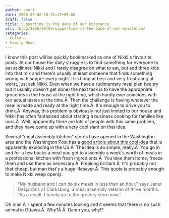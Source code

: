 ```yaml
---
author: court
date: 2006-09-06 18:33:47+00:00
draft: false
title: Suppertime is the Bane of our existence
url: /blog/2006/09/06/suppertime-is-the-bane-of-our-existence/
categories:
- Culture
- Family News
---
```


I know this post will be quickly bookmarked as one of Nikki's favourite posts.  At our house the daily struggle is to find something for everyone to eat at dinner.  Nikki and I rarely disagree on what to eat, but add three kids into that mix and there's usually at least someone that finds something wrong with supper every night.  It is tiring at best and very frustrating at worst, just ask Nikki.  Even when we have a rudimentary meal plan (we try but it usually doesn't get done) the next task is to have the appropriate groceries in the house at the right time, which hardly ever coincides with our actual tastes at the time.Â  Then the challenge is having whatever the meal is made and ready at the right time.Â  It's enough to drive you to drink.Â  Anyway, this problem is obviously not just limited to our house and Nikki has often fantasized about starting a business cooking for families like ours.Â  Well, apparently there are lots of people with this same problem, and they have come up with a very cool slant on that idea.

Several "meal assembly kitchen" stores have opened in the Washington area and the Washington Post has a [good article about this cool idea](http://www.washingtonpost.com/wp-dyn/content/article/2006/08/29/AR2006082900311.html?referrer=email) that is apparently exploding in the US.Â  The idea is so simple, really.Â  You go in and for a few bucks a meal you get to assemble a week's worth of meals in a professional kitchen with fresh ingredients.Â  You take them home, freeze them and use them as necessary.Â  Freaking brilliant.Â  It's probably not that cheap, but man that's a huge lifesaver.Â  This quote is probably enough to make Nikki weep openly:


<blockquote>"My husband and I can do six meals in less than an hour," says Janet Desjardins of Clarksburg, a meal assembly veteran of three months. "As a result, I barely go to the grocery store now."</blockquote>


Oh man.Â  I spent a few minutes looking and it seems that there is no such animal in Ottawa.Â  Why?Â Â  Damn you, why!?
